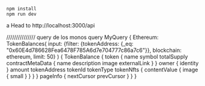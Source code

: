 ```
npm install
npm run dev
```
a
Head to http://localhost:3000/api



///////////////
query de los monos 
query MyQuery {
  Ethereum: TokenBalances(
    input: {filter: {tokenAddress: {_eq: "0x60E4d786628Fea6478F785A6d7e704777c86a7c6"}}, blockchain: ethereum, limit: 50}
  ) {
    TokenBalance {
      token {
        name
        symbol
        totalSupply
        contractMetaData {
          name
          description
          image
          externalLink
        }
      }
      owner {
        identity
      }
      amount
      tokenAddress
      tokenId
      tokenType
      tokenNfts {
        contentValue {
          image {
            small
          }
        }
      }
    }
    pageInfo {
      nextCursor
      prevCursor
    }
  }
}